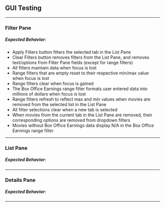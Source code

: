 ## GUI Testing

---
### Filter Pane
##### Expected Behavior:

- Apply Filters button filters the selected tab in the List Pane
- Clear Filters button removes filters from the List Pane, and removes text/options from Filter Pane fields
  (except for range filters)
- All filters maintain data when focus is lost
- Range filters that are empty reset to their respective min/max value when focus is lost
- Range filters clear when focus is gained
- The Box Office Earnings range filter formats user entered data into millions of dollars when focus is lost
- Range filters refresh to reflect max and min values when movies are removed from the selected list in the List Pane
- All filter selections clear when a new tab is selected
- When movies from the current tab in the List Pane are removed, their corresponding options are removed from dropdown
  filters
- Movies without Box Office Earnings data display N/A in the Box Office Earnings range filter
---

### List Pane
##### Expected Behavior:

---

### Details Pane
##### Expected Behavior:

---
